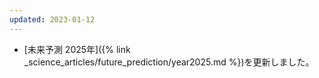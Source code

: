 ```yaml
---
updated: 2023-01-12
---
```

- [未来予測 2025年]({% link _science_articles/future_prediction/year2025.md %})を更新しました。
